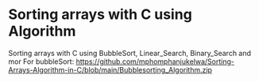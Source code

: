 # Sorting arrays with C using Algorithm
Sorting arrays with C using BubbleSort, Linear_Search, Binary_Search and mor
For bubbleSort: https://github.com/mphomphanjukelwa/Sorting-Arrays-Algorithm-in-C/blob/main/Bubblesorting_Algorithm.zip
